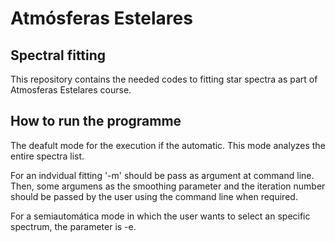 # Atmósferas Estelares
## Spectral fitting

This repository contains the needed codes to fitting star spectra as part of Atmosferas Estelares course. 

## How to run the programme

The deafult mode for the execution if the automatic. This mode analyzes the entire spectra list. 

For an indvidual fitting '-m' should be pass as argument at command line. Then, some argumens as the smoothing parameter and the iteration number should be passed by the user using the command line when required. 

For a semiautomática mode in which the user wants to select an specific spectrum, the parameter is -e. 

